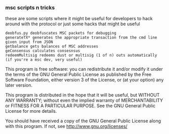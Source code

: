 ### msc scripts n tricks

these are some scripts where it might be useful for developers to hack around with the protocol
or just some hacks that might be useful

```
deobfus.py deobfuscates MSC packets for debugging
generateTX* generates the appropriate transaction from the cmd line given input from JSON
getbalance gets balances of MSC addresses
geConsensus calculates consesnsus
redeemMultisig redeems dust or multisig (1 of n) outs automatically (if you're a msc dev, very useful)
```
This program is free software: you can redistribute it and/or modify
it under the terms of the GNU General Public License as published by
the Free Software Foundation, either version 3 of the License, or
(at your option) any later version.

This program is distributed in the hope that it will be useful,
but WITHOUT ANY WARRANTY; without even the implied warranty of
MERCHANTABILITY or FITNESS FOR A PARTICULAR PURPOSE.  See the
GNU General Public License for more details.

You should have received a copy of the GNU General Public License
along with this program.  If not, see <http://www.gnu.org/licenses/>
